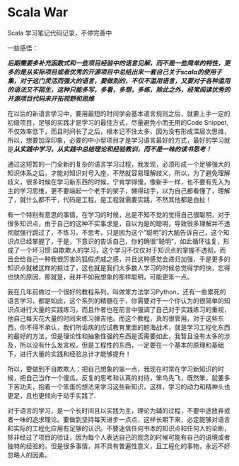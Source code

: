 # Scala War


Scala 学习笔记代码记录，不停完善中


一些感悟：

***后期需要多补充函数式和一些项目经验中的语言见解，而不是一些简单的特性，更多的是从实际项目或者优秀的开源项目中总结出来一套自己关于scala的使用子集，对于这门灵活而强大的语言，要做到的，不仅不滥用语言，又要对于各种滥用的语法又不陌生，这种只能多写，多看，多想，多练，除此之外，经常阅读优秀的开源项目代码来开拓视野和思维***


在以后的新语言学习中，要用最短的时间学会基本语言规则之后，就要上手一定的初级项目，足够的实践才是学习的最佳方式，尽量避免小而无用的Code Snippet,不仅效率低下，而且时间长了之后，根本记不住太多，因为没有形成深层次思维，所以，想要加深印象，必要的中小型项目才是学习语言最好的方式，最好的学习就是***从实践中学习，从实践中总结理论和经验教训，而不是一味的读书思考！***


通过这短暂的一门全新的复杂的语言学习过程，我发现，必须形成一个足够强大的知识体系之后，才能对知识对号入座，不然就容易理解歧义，所以，为了避免理解歧义，很多时候在学习新东西的时候，宁肯学得慢，像新手一样，也不要有先入为主的学习思维，更不要端起一个老手的架子，懒得动手，以为自己都看懂了，理解了，就什么都不干，代码是工程，是工程就需要实践，不然其他都是白扯！

有一个特别有意思的事情，在学习的时候，总是不知不觉的觉得自己很聪明，对于很多知识点，由于自己的这种不实事求是，自以为是的聪明，导致很多理解并不透彻就强行跳过了，不练习，不思考，只是因为这个“聪明”的大脑告诉自己，这个知识点已经掌握了，于是，下意识的告诉自己，你的确很“聪明”，如此循环往复，形成了一个坏习惯:自欺欺人的学习，这个学习不仅仅对于知识点的掌握不透彻，而且会给自己一种我很厉害的狐假虎威之感，并且这种感觉会递归加强，于是更多的知识点就被这样的掠过了，这也就是我们大多数人学习的时候总觉得学的快，忘得也快的原因，那就是，我并不如我想象的那样聪明，可能更笨一点。

我在几年前做过一个很好的教程系列，叫做笨方法学习Python，还有一些累死的语言学习，都是如此，这个系列的精髓在于，你需要对于一个你认为的很简单的知识点进行大量的实践练习，而且作者也在前言中强调了自己对于实践练习的重视，他自己每天花大量的时间来练习弹吉他。而这个教程，真的很管用，对于这些东西，你不得不承认，我们所诟病的应试教育里面的题海战术，就是学习工程化东西的最好的方法，但是理论性和抽象性强的东西是否需要如此，我暂且没有太多的涉及，所以没有什么发言权。但是工程性的东西，一定要在一个基本的原理和基础下，进行大量的实践和经验总计才能够提升！

所以，要做到不自欺欺人：把自己想象的笨一点，我现在时常在学习新知识的时候，把自己当作一个傻瓜，反复的思考和认真的对待，笨鸟先飞，既然笨，就要多下苦功夫，抱着一个笨蛋的想法来学习这些新知识，这样，学习的动力和精神头也更足，且也更倾向于动手实践了.

对于语言的学习，是一个长时间且以实践为主，理论为辅的过程，不要中途放弃或者一味的追求理论。要做到坚持每天进步一点点，这样长期下来，必定能够对语言和实际的工程化应用有足够的认识。不要迷信任何书本的知识点和任何人的论断，除非经过了项目的验证，因为每个人表达自己的观念的时候可能有自己的语境或者独特的经验的，但是很多事情，并不具有普遍性意义，且工程化的事物，永远不好忽略人的因素。
